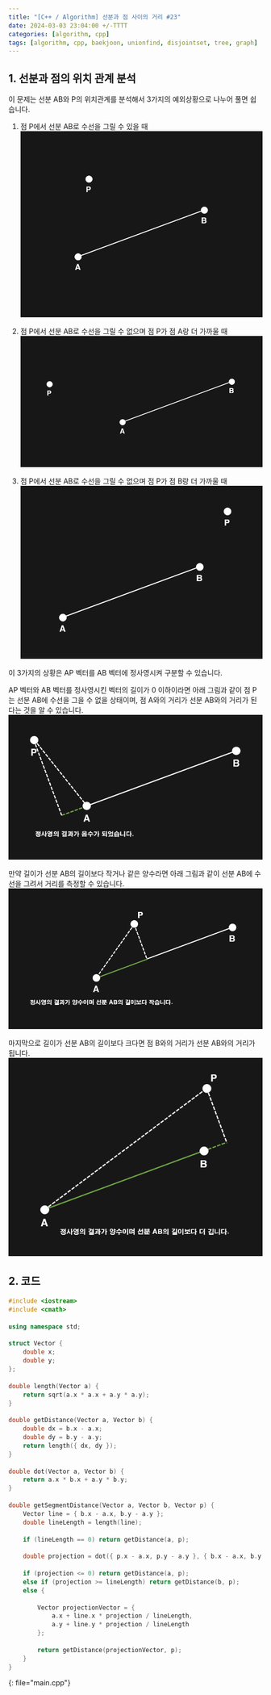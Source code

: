 ```yaml
---
title: "[C++ / Algorithm] 선분과 점 사이의 거리 #23"
date: 2024-03-03 23:04:00 +/-TTTT
categories: [algorithm, cpp]
tags: [algorithm, cpp, baekjoon, unionfind, disjointset, tree, graph]   # TAG names should always be lowercase
---
```


## 1. 선분과 점의 위치 관계 분석

이 문제는 선분 AB와 P의 위치관계를 분석해서 3가지의 예외상황으로 나누어 풀면 쉽습니다.

1. 점 P에서 선분 AB로 수선을 그릴 수 있을 때
![image](/assets/cpp-algorithm/23/1.png)

2. 점 P에서 선분 AB로 수선을 그릴 수 없으며 점 P가 점 A랑 더 가까울 때
![image](/assets/cpp-algorithm/23/2.png)

3. 점 P에서 선분 AB로 수선을 그릴 수 없으며 점 P가 점 B랑 더 가까울 때
![image](/assets/cpp-algorithm/23/3.png)

이 3가지의 상황은 AP 벡터를 AB 벡터에 정사영시켜 구분할 수 있습니다.

AP 벡터와 AB 벡터를 정사영시킨 벡터의 길이가 0 이하이라면 아래 그림과 같이 점 P는 선분 AB에 수선을 그을 수 없을 상태이며, 점 A와의 거리가 선분 AB와의 거리가 된다는 것을 알 수 있습니다.
![image](/assets/cpp-algorithm/23/4.png)

만약 길이가 선분 AB의 길이보다 작거나 같은 양수라면 아래 그림과 같이 선분 AB에 수선을 그려서 거리를 측정할 수 있습니다.
![image](/assets/cpp-algorithm/23/5.png)

마지막으로 길이가 선분 AB의 길이보다 크다면 점 B와의 거리가 선분 AB와의 거리가 됩니다.
![image](/assets/cpp-algorithm/23/6.png)

## 2. 코드

```cpp
#include <iostream>
#include <cmath>

using namespace std;

struct Vector {
	double x;
	double y;
};

double length(Vector a) {
	return sqrt(a.x * a.x + a.y * a.y);
}

double getDistance(Vector a, Vector b) {
	double dx = b.x - a.x;
	double dy = b.y - a.y;
	return length({ dx, dy });
}

double dot(Vector a, Vector b) {
	return a.x * b.x + a.y * b.y;
}

double getSegmentDistance(Vector a, Vector b, Vector p) {
	Vector line = { b.x - a.x, b.y - a.y };
	double lineLength = length(line);

	if (lineLength == 0) return getDistance(a, p);

	double projection = dot({ p.x - a.x, p.y - a.y }, { b.x - a.x, b.y - a.y }) / lineLength;

	if (projection <= 0) return getDistance(a, p);
	else if (projection >= lineLength) return getDistance(b, p);
	else {

		Vector projectionVector = {
			a.x + line.x * projection / lineLength,
			a.y + line.y * projection / lineLength
		};

		return getDistance(projectionVector, p);
	}
}
```
{: file="main.cpp"}